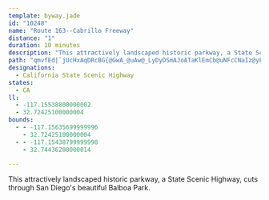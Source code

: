 ```yaml
---
template: byway.jade
id: "10248"
name: "Route 163--Cabrillo Freeway"
distance: "1"
duration: 10 minutes
description: "This attractively landscaped historic parkway, a State Scenic Highway, cuts through San Diego's beautiful Balboa Park."
path: "qmvfEd|`jUcHxAqDRcBG{@GwA_@uAw@_LyDyDSmAJoATaKlEmCb@uNFcCNaIz@yF`@{FAmI_@iCD"
designations: 
  - California State Scenic Highway
states: 
  - CA
ll: 
  - -117.15538800000002
  - 32.72425100000004
bounds: 
  - - -117.15635699999996
    - 32.72425100000004
  - - -117.15438799999998
    - 32.74436200000014

---
```


This attractively landscaped historic parkway, a State Scenic Highway, cuts through San Diego's beautiful Balboa Park.